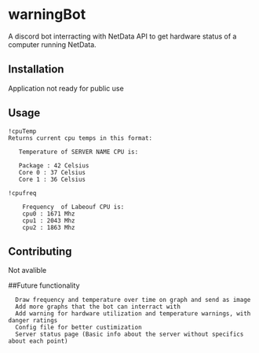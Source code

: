 # warningBot

A discord bot interracting with NetData API to get hardware status of a computer running NetData.

## Installation

Application not ready for public use

## Usage

```
!cpuTemp
Returns current cpu temps in this format: 

   Temperature of SERVER NAME CPU is:

   Package : 42 Celsius
   Core 0 : 37 Celsius
   Core 1 : 36 Celsius

!cpufreq

    Frequency  of Labeouf CPU is:
    cpu0 : 1671 Mhz
    cpu1 : 2043 Mhz
    cpu2 : 1863 Mhz

```

## Contributing
Not avalible


##Future functionality
```
  Draw frequency and temperature over time on graph and send as image
  Add more graphs that the bot can interract with
  Add warning for hardware utilization and temperature warnings, with danger ratings
  Config file for better custimization
  Server status page (Basic info about the server without specifics about each point)
```
